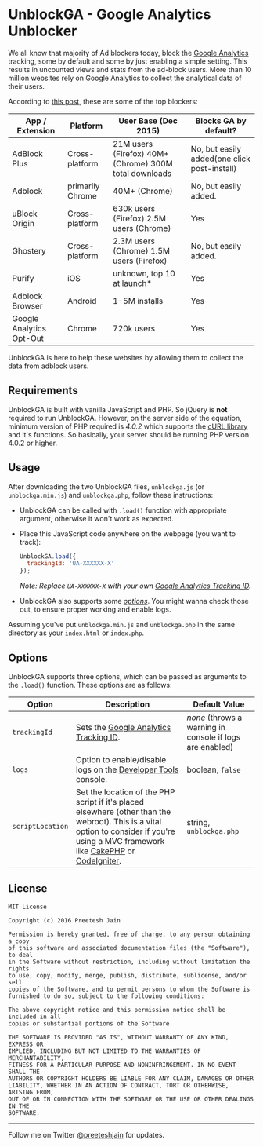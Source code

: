 # UnblockGA - Google Analytics Unblocker

We all know that majority of Ad blockers today, block the [Google Analytics](http://analytics.google.com) tracking, some by default and some by just enabling a simple setting. This results in uncounted views and stats from the ad-block users. More than 10 million websites rely on Google Analytics to collect the analytical data of their users.

According to [this post](https://www.quantable.com/analytics/how-many-users-block-google-analytics), these are some of the top blockers:

| App / Extension | Platform | User Base (Dec 2015) | Blocks GA by default? |
|--------------------------|------------------|--------------------------------------------------------|----------------------------------------------|
| AdBlock Plus | Cross-platform | 21M users (Firefox) 40M+ (Chrome) 300M total downloads | No, but easily added(one click post-install) |
| Adblock | primarily Chrome | 40M+ (Chrome) | No, but easily added. |
| uBlock Origin | Cross-platform | 630k users (Firefox) 2.5M users (Chrome) | Yes |
| Ghostery | Cross-platform | 2.3M users (Chrome) 1.5M users (Firefox) | No, but easily added. |
| Purify | iOS | unknown, top 10 at launch* | Yes |
| Adblock Browser | Android | 1-5M installs | Yes |
| Google Analytics Opt-Out | Chrome | 720k users | Yes |

UnblockGA is here to help these websites by allowing them to collect the data from adblock users.

## Requirements

UnblockGA is built with vanilla JavaScript and PHP. So jQuery is **not** required to run UnblockGA. However, on the server side of the equation, minimum version of PHP required is *4.0.2* which supports the [cURL library](https://curl.haxx.se) and it's functions. So basically, your server should be running PHP version 4.0.2 or higher.

## Usage

After downloading the two UnblockGA files, `unblockga.js` (or `unblockga.min.js`) and `unblockga.php`, follow these instructions:

- UnblockGA can be called with `.load()` function with appropriate argument, otherwise it won't work as expected.

- Place this JavaScript code anywhere on the webpage (you want to track):
   ```javascript
   UnblockGA.load({
     trackingId: 'UA-XXXXXX-X'
   }); 
   ```
   *Note: Replace `UA-XXXXXX-X` with your own [Google Analytics Tracking ID](https://support.google.com/analytics/answer/1032385?hl=en).*

- UnblockGA also supports some [*options*](#options). You might wanna check those out, to ensure proper working and enable logs.

Assuming you've put `unblockga.min.js` and `unblockga.php` in the same directory as your `index.html` or `index.php`.

## Options

UnblockGA supports three options, which can be passed as arguments to the `.load()` function. These options are as follows:

| Option | Description | Default Value |
|------------------|--------------------------------------------------------------------------------------------------------------------------------------------------------------------------------------------------------------------------------------------|----------------------------------------------------------|
| `trackingId` | Sets the [Google Analytics Tracking ID](https://support.google.com/analytics/answer/1032385?hl=en). | *none* (throws a warning in console if logs are enabled) |
| `logs` | Option to enable/disable logs on the [Developer Tools](http://developer.chrome.com/devtools) console. | boolean, `false` |
| `scriptLocation` | Set the location of the PHP script if it's placed elsewhere (other than the webroot). This is a vital option to consider if you're using a MVC framework like [CakePHP](http://cakephp.org) or [CodeIgniter](https://www.codeigniter.com). | string, `unblockga.php` |

## License

```
MIT License

Copyright (c) 2016 Preetesh Jain

Permission is hereby granted, free of charge, to any person obtaining a copy
of this software and associated documentation files (the "Software"), to deal
in the Software without restriction, including without limitation the rights
to use, copy, modify, merge, publish, distribute, sublicense, and/or sell
copies of the Software, and to permit persons to whom the Software is
furnished to do so, subject to the following conditions:

The above copyright notice and this permission notice shall be included in all
copies or substantial portions of the Software.

THE SOFTWARE IS PROVIDED "AS IS", WITHOUT WARRANTY OF ANY KIND, EXPRESS OR
IMPLIED, INCLUDING BUT NOT LIMITED TO THE WARRANTIES OF MERCHANTABILITY,
FITNESS FOR A PARTICULAR PURPOSE AND NONINFRINGEMENT. IN NO EVENT SHALL THE
AUTHORS OR COPYRIGHT HOLDERS BE LIABLE FOR ANY CLAIM, DAMAGES OR OTHER
LIABILITY, WHETHER IN AN ACTION OF CONTRACT, TORT OR OTHERWISE, ARISING FROM,
OUT OF OR IN CONNECTION WITH THE SOFTWARE OR THE USE OR OTHER DEALINGS IN THE
SOFTWARE.
```

***

Follow me on Twitter [@preeteshjain](http://twitter.com/preeteshjain) for updates.